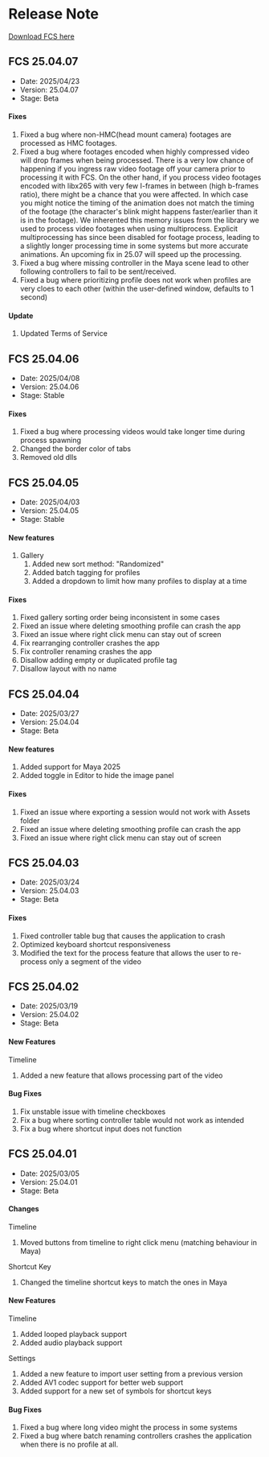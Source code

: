 # Release Note
[Download FCS here](https://github.com/ZukunFCS/fcs-doc/releases)

## FCS 25.04.07
- Date: 2025/04/23
- Version: 25.04.07
- Stage: Beta

#### Fixes
1. Fixed a bug where non-HMC(head mount camera) footages are processed as HMC footages. 
2. Fixed a bug where footages encoded when highly compressed video will drop frames when being processed. There is a very low chance of happening if you ingress raw video footage off your camera prior to processing it with FCS. On the other hand, if you process video footages encoded with libx265 with very few I-frames in between (high b-frames ratio), there might be a chance that you were affected. In which case you might notice the timing of the animation does not match the timing of the footage (the character's blink might happens faster/earlier than it is in the footage). We inherented this memory issues from the library we used to process video footages when using multiprocess. Explicit multiprocessing has since been disabled for footage process, leading to a slightly longer processing time in some systems but more accurate animations. An upcoming fix in 25.07 will speed up the processing. 
3. Fixed a bug where missing controller in the Maya scene lead to other following controllers to fail to be sent/received.
4. Fixed a bug where prioritizing profile does not work when profiles are very cloes to each other (within the user-defined window, defaults to 1 second)

#### Update
1. Updated Terms of Service 

## FCS 25.04.06
- Date: 2025/04/08
- Version: 25.04.06
- Stage: Stable

#### Fixes
1. Fixed a bug where processing videos would take longer time during process spawning
2. Changed the border color of tabs
3. Removed old dlls

## FCS 25.04.05
- Date: 2025/04/03
- Version: 25.04.05
- Stage: Stable

#### New features
1. Gallery 
   1. Added new sort method: "Randomized"
   2. Added batch tagging for profiles
   3. Added a dropdown to limit how many profiles to display at a time

#### Fixes
1. Fixed gallery sorting order being inconsistent in some cases
2. Fixed an issue where deleting smoothing profile can crash the app
3. Fixed an issue where right click menu can stay out of screen
4. Fix rearranging controller crashes the app
5. Fix controller renaming crashes the app
6. Disallow adding empty or duplicated profile tag
7. Disallow layout with no name

## FCS 25.04.04
- Date: 2025/03/27
- Version: 25.04.04
- Stage: Beta

#### New features
1. Added support for Maya 2025
2. Added toggle in Editor to hide the image panel

#### Fixes
1. Fixed an issue where exporting a session would not work with Assets folder
2. Fixed an issue where deleting smoothing profile can crash the app
3. Fixed an issue where right click menu can stay out of screen

## FCS 25.04.03
- Date: 2025/03/24
- Version: 25.04.03
- Stage: Beta

#### Fixes
1. Fixed controller table bug that causes the application to crash
2. Optimized keyboard shortcut responsiveness
3. Modified the text for the process feature that allows the user to re-process only a segment of the video

## FCS 25.04.02
- Date: 2025/03/19
- Version: 25.04.02
- Stage: Beta

#### New Features
Timeline 
1. Added a new feature that allows processing part of the video

#### Bug Fixes
1. Fix unstable issue with timeline checkboxes
2. Fix a bug where sorting controller table would not work as intended
3. Fix a bug where shortcut input does not function

## FCS 25.04.01
- Date: 2025/03/05
- Version: 25.04.01
- Stage: Beta

#### Changes
Timeline
1. Moved buttons from timeline to right click menu (matching behaviour in Maya)

Shortcut Key
1. Changed the timeline shortcut keys to match the ones in Maya

#### New Features
Timeline 
1. Added looped playback support
2. Added audio playback support

Settings
1. Added a new feature to import user setting from a previous version
2. Added AV1 codec support for better web support
3. Added support for a new set of symbols for shortcut keys

#### Bug Fixes
1. Fixed a bug where long video might the process in some systems
2. Fixed a bug where batch renaming controllers crashes the application when there is no profile at all.
